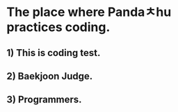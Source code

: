 
# The place where Pandaㅊhu practices coding.   

## 1) This is coding test.
## 2) Baekjoon Judge.
## 3) Programmers.


